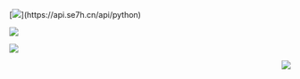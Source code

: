 <!--- https://git.io/typing-svg --->
<!--- https://lvlifeng.herokuapp.com --->
[![](https://readme-typing-svg.demolab.com?font=ShadowsIntoLight&size=13&pause=1000&color=F78F24&width=435&lines=%F0%9F%91%8B+Hello+World!)](https://api.se7h.cn/api/python)

<!--- https://github.com/anuraghazra/github-readme-stats  --->
[![](https://github.niyoubinga.cn/api?username=Lv-Lifeng&count_private=true&show_icons=true&theme=graywhite&hide_border=true&hide=stars&hide_title=true&line_height=21&text_color=000&icon_color=000&bg_color=0,ea6161,ffc64d,fffc4d,FFD700&theme=graywhite)](https://api.se7h.cn/api/python)
  

<!--- https://github.com/anuraghazra/github-readme-stats  --->
[![](https://github-readme-stats.vercel.app/api/top-langs/?username=lv-lifeng&layout=compact&count_private=true&hide_title=true&line_height=21&text_color=000&icon_color=000&bg_color=0,ea6161,ffc64d,fffc4d,FFD700&theme=graywhite)]([https://github.com/anuraghazra/github-readme-stats](https://api.se7h.cn/api/python))





<div align="right">
<img src=https://komarev.com/ghpvc/?username=Lv-Lifeng&color=orange&style=flat&label=PV />
</div>



<!---
Lv-lifeng/Lv-lifeng is a ✨ special ✨ repository because its `README.md` (this file) appears on your GitHub profile.
You can click the Preview link to take a look at your changes.
--->
